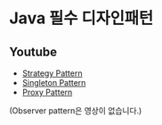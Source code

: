# Java 필수 디자인패턴

## Youtube 

- [Strategy Pattern](https://youtu.be/31wI-c7ExiQ)
- [Singleton Pattern](https://youtu.be/0XCoSkhznQ8)
- [Proxy Pattern](https://youtu.be/o0EnIJM-eSc)

(Observer pattern은 영상이 없습니다.)